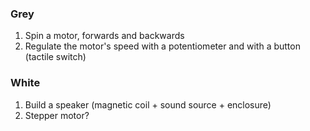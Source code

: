 ### Grey

1. Spin a motor, forwards and backwards
2. Regulate the motor's speed with a potentiometer and with a button (tactile switch)

### White

1. Build a speaker (magnetic coil + sound source + enclosure)
2. Stepper motor?